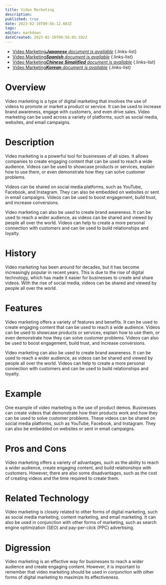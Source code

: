 ```yaml
---
title: Video Marketing
description: 
published: true
date: 2023-02-10T09:56:12.663Z
tags: 
editor: markdown
dateCreated: 2023-02-10T09:56:05.592Z
---
```


- [Video Marketing***Japanese** document is available*](/ja/Knowledge-base/Dictionary/video-marketing)
{.links-list}
- [Video Marketing***Spanish** document is available*](/es/Knowledge-base/Dictionary/video-marketing)
{.links-list}
- [Video Marketing***Chinese Simplified** document is available*](/zh/Knowledge-base/Dictionary/video-marketing)
{.links-list}
- [Video Marketing***Korean** document is available*](/ko/Knowledge-base/Dictionary/video-marketing)
{.links-list}

  
# Overview
Video marketing is a type of digital marketing that involves the use of videos to promote or market a product or service. It can be used to increase brand awareness, engage with customers, and even drive sales. Video marketing can be used across a variety of platforms, such as social media, websites, and email campaigns.

# Description
Video marketing is a powerful tool for businesses of all sizes. It allows companies to create engaging content that can be used to reach a wide audience. Videos can be used to showcase products or services, explain how to use them, or even demonstrate how they can solve customer problems. 

Videos can be shared on social media platforms, such as YouTube, Facebook, and Instagram. They can also be embedded on websites or sent in email campaigns. Videos can be used to boost engagement, build trust, and increase conversions. 

Video marketing can also be used to create brand awareness. It can be used to reach a wider audience, as videos can be shared and viewed by people all over the world. Videos can help to create a more personal connection with customers and can be used to build relationships and loyalty.

# History
Video marketing has been around for decades, but it has become increasingly popular in recent years. This is due to the rise of digital technology, which has made it easier for businesses to create and share videos. With the rise of social media, videos can be shared and viewed by people all over the world.

# Features
Video marketing offers a variety of features and benefits. It can be used to create engaging content that can be used to reach a wide audience. Videos can be used to showcase products or services, explain how to use them, or even demonstrate how they can solve customer problems. Videos can also be used to boost engagement, build trust, and increase conversions. 

Video marketing can also be used to create brand awareness. It can be used to reach a wider audience, as videos can be shared and viewed by people all over the world. Videos can help to create a more personal connection with customers and can be used to build relationships and loyalty.

# Example
One example of video marketing is the use of product demos. Businesses can create videos that demonstrate how their products work and how they can be used to solve customer problems. These videos can be shared on social media platforms, such as YouTube, Facebook, and Instagram. They can also be embedded on websites or sent in email campaigns.

# Pros and Cons
Video marketing offers a variety of advantages, such as the ability to reach a wider audience, create engaging content, and build relationships with customers. However, there are also some disadvantages, such as the cost of creating videos and the time required to create them.

# Related Technology
Video marketing is closely related to other forms of digital marketing, such as social media marketing, content marketing, and email marketing. It can also be used in conjunction with other forms of marketing, such as search engine optimization (SEO) and pay-per-click (PPC) advertising.

# Digression
Video marketing is an effective way for businesses to reach a wider audience and create engaging content. However, it is important to remember that video marketing should be used in conjunction with other forms of digital marketing to maximize its effectiveness.